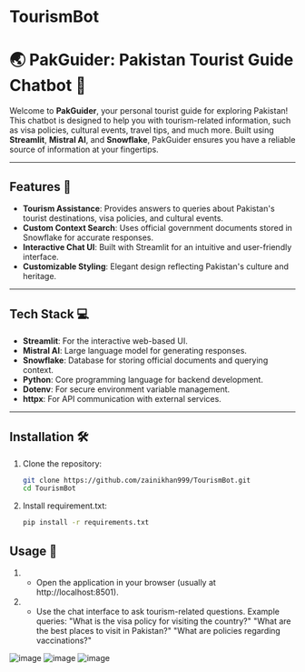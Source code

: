 # TourismBot
# 🌏 PakGuider: Pakistan Tourist Guide Chatbot 🤖

Welcome to **PakGuider**, your personal tourist guide for exploring Pakistan! This chatbot is designed to help you with tourism-related information, such as visa policies, cultural events, travel tips, and much more. Built using **Streamlit**, **Mistral AI**, and **Snowflake**, PakGuider ensures you have a reliable source of information at your fingertips.

---

## Features 🚀

- **Tourism Assistance**: Provides answers to queries about Pakistan's tourist destinations, visa policies, and cultural events.
- **Custom Context Search**: Uses official government documents stored in Snowflake for accurate responses.
- **Interactive Chat UI**: Built with Streamlit for an intuitive and user-friendly interface.
- **Customizable Styling**: Elegant design reflecting Pakistan's culture and heritage.

---

## Tech Stack 💻

- **Streamlit**: For the interactive web-based UI.
- **Mistral AI**: Large language model for generating responses.
- **Snowflake**: Database for storing official documents and querying context.
- **Python**: Core programming language for backend development.
- **Dotenv**: For secure environment variable management.
- **httpx**: For API communication with external services.

---

## Installation 🛠️

1. Clone the repository:
   ```bash
   git clone https://github.com/zainikhan999/TourismBot.git
   cd TourismBot
   
2. Install requirement.txt:
   ```bash
   pip install -r requirements.txt
   ```

## Usage 🧭
1. - Open the application in your browser (usually at http://localhost:8501).
2. - Use the chat interface to ask tourism-related questions.
Example queries:
"What is the visa policy for visiting the country?"
"What are the best places to visit in Pakistan?"
"What are policies regarding vaccinations?"

![image](https://github.com/user-attachments/assets/726a780b-1359-43a3-a435-81a2ad33db2d)
![image](https://github.com/user-attachments/assets/e2559058-8110-470d-a5c7-5e8c20b9001a)
![image](https://github.com/user-attachments/assets/a7dc6c58-8347-4c89-885a-c66da9846dcf)
